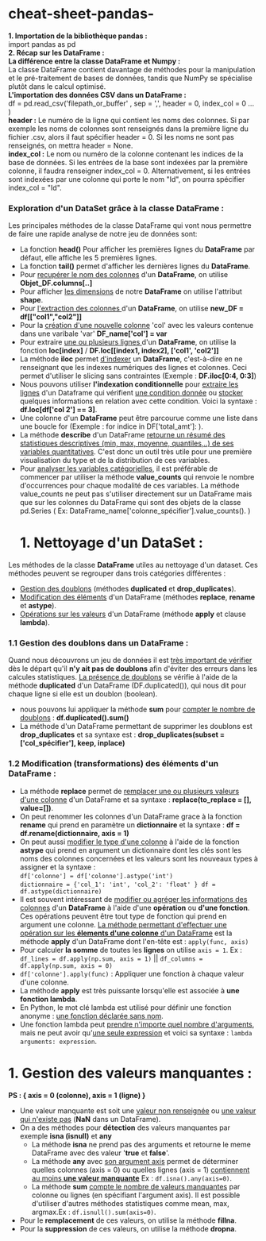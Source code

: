 # cheat-sheet-pandas-
**1. Importation de la bibliothèque pandas :**  <br> import pandas as pd <br>
**2. Récap sur les DataFrame :**<br>
**La différence entre la classe DataFrame et Numpy :**<br>
La classe DataFrame contient davantage de méthodes pour la manipulation et le pré-traitement de bases de données, tandis que NumPy se spécialise plutôt dans le calcul optimisé. <br>
**L'importation des données CSV dans un DataFrame :** <br>
df = pd.read_csv('filepath_or_buffer' , sep = ',', header = 0, index_col = 0 ... )<br>
**header :** Le numéro de la ligne qui contient les noms des colonnes. Si par exemple les noms de colonnes sont renseignés dans la première ligne du fichier .csv, alors il faut spécifier header = 0. Si les noms ne sont pas renseignés, on mettra header = None. <br>
**index_col :** Le nom ou numéro de la colonne contenant les indices de la base de données. Si les entrées de la base sont indexées par la première colonne, il faudra renseigner index_col = 0. Alternativement, si les entrées sont indexées par une colonne qui porte le nom "Id", on pourra spécifier index_col = "Id". <br>
### Exploration d'un DataSet grâce à la classe DataFrame : <br>
Les principales méthodes de la classe DataFrame qui vont nous permettre de faire une rapide analyse de notre jeu de données sont:<br>
- La fonction **head()** Pour afficher les premières lignes du **DataFrame** par défaut, elle affiche les 5 premières lignes.<br>
- La fonction **tail()** permet d'afficher les dernières lignes du **DataFrame**.<br>
- Pour <ins>recupérer le nom des colonnes</ins> d'un **DataFrame**, on utilise **Objet_DF.columns[..]**<br>
- Pour afficher <ins>les dimensions</ins> de notre **DataFrame** on utilise l'attribut **shape**.<br>  
- Pour <ins>l'extraction des colonnes </ins> d'un **DataFrame**, on utilise **new_DF = df[["col1","col2"]]** <br>
- Pour la <ins>création d'une nouvelle colonne</ins> 'col' avec les valeurs contenue dans une varibale 'var' **DF_name['col'] = var** <br>
- Pour extraire <ins>une ou plusieurs lignes </ins> d'un **DataFrame**, on utilise la fonction **loc[index]** / **DF.loc[[index1, index2], ['col1', 'col2']]** <br>
- La méthode **iloc** permet <ins>d'indexer</ins> un **DataFrame**, c'est-à-dire en ne renseignant que les indexes numériques des lignes et colonnes. Ceci permet d'utiliser le slicing sans contraintes (Exemple : **DF.iloc[0:4, 0:3]**)<br>
- Nous pouvons utiliser **l'indexation conditionnelle** pour <ins>extraire les lignes</ins> d'un Dataframe qui vérifient <ins>une condition donnée</ins> ou <ins>stocker</ins> quelques informations en relation avec cette condition. Voici la syntaxe : **df.loc[df['col 2'] == 3]**.<br>
- Une colonne d'un **DataFrame** peut être parcourue comme une liste dans une boucle for (Exemple : for indice in DF['total_amt']: ).<br>
- La méthode **describe** d'un DataFrame <ins>retourne un résumé des statistiques descriptives (min, max, moyenne, quantiles,..) de ses variables quantitatives</ins>.
C'est donc un outil très utile pour une première visualisation du type et de la distribution de ces variables.<br>
- Pour <ins>analyser les variables catégorielles</ins>, il est préférable de commencer par utiliser la méthode **value_counts** qui renvoie le nombre d'occurrences pour chaque modalité de ces variables. La méthode value_counts ne peut pas s'utiliser directement sur un DataFrame mais que sur les colonnes du DataFrame qui sont des objets de la classe pd.Series ( Ex: DataFrame_name['colonne_spécifier'].value_counts(). )
  # 1. Nettoyage d'un DataSet :<br>
 Les méthodes de la classe **DataFrame** utiles au nettoyage d'un dataset. Ces méthodes peuvent se regrouper dans trois catégories différentes :

- <ins>Gestion des doublons</ins> (méthodes **duplicated** et **drop_duplicates**).
- <ins>Modification des éléments</ins> d'un DataFrame (méthodes **replace**, **rename** et **astype**).
- <ins>Opérations sur les valeurs</ins> d'un DataFrame (méthode **apply** et clause **lambda**).<br>
### 1.1 Gestion des doublons dans un DataFrame :
Quand nous découvrons un jeu de données il est <ins>très important de vérifier</ins> dès le départ qu'il **n'y ait pas de doublons** afin d'éviter des erreurs dans les calcules statistiques.
<ins>La présence de doublons</ins> se vérifie à l'aide de la méthode **duplicated** d'un DataFrame (DF.duplicated()), qui nous dit pour chaque ligne si elle est un doublon (boolean).
- nous pouvons lui appliquer la méthode **sum** pour <ins>compter le nombre de doublons</ins> : **df.duplicated().sum()**
- La méthode d'un DataFrame permettant de supprimer les doublons est **drop_duplicates** et sa syntaxe est : **drop_duplicates(subset = ['col_spécifier'], keep, inplace)**
### 1.2 Modification (transformations) des éléments d'un DataFrame : 
- La méthode **replace** permet de <ins>remplacer une ou plusieurs valeurs d'une colonne</ins> d'un DataFrame et sa syntaxe : **replace(to_replace = [], value=[])**.
- On peut renommer les colonnes d'un DataFrame grace à la fonction **rename** qui prend en paramètre un **dictionnaire** et la syntaxe : **df = df.rename(dictionnaire, axis = 1)**
- On peut aussi <ins>modifier le type d'une colonne</ins> à l'aide de la fonction **astype** qui prend en argument un dictionnaire dont les clés sont les noms des colonnes concernées et les valeurs sont les nouveaux types à assigner et la syntaxe :<br>
   ```df['colonne'] = df['colonne'].astype('int')```<br>
  ```dictionnaire = {'col_1': 'int', 'col_2': 'float' } df = df.astype(dictionnaire)``` <br>
- Il est souvent intéressant de <ins>modifier ou agréger les informations des colonnes</ins> d'un **DataFrame** à l'aide d'une **opération** ou **d'une fonction**. Ces opérations peuvent être tout type de fonction qui prend en argument une colonne. <ins>La méthode permettant d'effectuer une opération sur les **élements d'une colonne** d'un DataFrame</ins> est la méthode **apply** d'un DataFrame dont l'en-tête est : ```apply(func, axis)```
- Pour calculer **la somme** de toutes les **lignes** on utilise ```axis = 1```. Ex : ```df_lines = df.apply(np.sum, axis = 1)``` || ```df_columns = df.apply(np.sum, axis = 0)```
- ```df['colonne'].apply(func)``` : Appliquer une fonction à chaque valeur d'une colonne.
- La méthode **apply** est très puissante lorsqu'elle est associée à **une fonction lambda**.
- En Python, le mot clé lambda est utilisé pour définir une fonction anonyme : <ins>une fonction déclarée sans nom</ins>.
- Une fonction lambda peut <ins>prendre n'importe quel nombre d'arguments</ins>, mais ne peut avoir qu'<ins>une seule expression</ins> et voici sa syntaxe :  ```lambda arguments: expression```.
# 1. Gestion des valeurs manquantes :<br>
**PS : { axis = 0 (colonne), axis = 1 (ligne) }**
- Une valeur manquante est soit une <ins>valeur non renseignée</ins> ou <ins>une valeur qui n'existe pas</ins> (**NaN** dans un DataFrame).
 - On a des méthodes pour **détection** des valeurs manquantes par exemple **isna (isnull)** et **any**
   - La méthode **isna** ne prend pas des arguments et retourne le meme DataFrame avec des valeur '**true** et **false**'.
   - La méthode **any** avec <ins>son argument axis</ins> permet de déterminer quelles colonnes (axis = 0) ou quelles lignes (axis = 1) <ins>contiennent <ins>au moins</ins> **une valeur manquante**</ins> Ex : ```df.isna().any(axis=0)```.
   - La méthode **sum** <ins>compte le nombre de valeurs manquantes</ins> par colonne ou lignes (en spécifiant l'argument axis). Il est possible d'utiliser d'autres méthodes statistiques comme mean, max, argmax.Ex : ```df.isnull().sum(axis=0)```.<br>
 - Pour le **remplacement** de ces valeurs, on utilise la méthode **fillna**.
 - Pour la **suppression** de ces valeurs, on utilise la méthode **dropna**.


  
  







